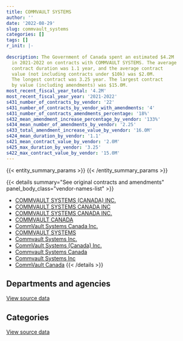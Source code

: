 ```yaml
---
title: COMMVAULT SYSTEMS
author: ''
date: '2022-08-29'
slug: commvault_systems
categories: []
tags: []
r_init: |-
  
description: The Government of Canada spent an estimated $4.2M
  in 2021-2022 on contracts with COMMVAULT SYSTEMS. The average
  contract duration was 1.1 year, and the average contract
  value (not including contracts under $10k) was $2.0M.
  The longest contract was 3.25 year. The largest contract
  by value (including amendments) was $15.0M.
most_recent_fiscal_year_total: '4.2M'
most_recent_fiscal_year_year: '2021-2022'
s431_number_of_contracts_by_vendor: '22'
s431_number_of_contracts_by_vendor_with_amendments: '4'
s431_number_of_contracts_amendments_percentage: '18%'
s432_mean_amendment_increase_percentage_by_vendor: '133%'
s434_mean_number_of_amendments_by_vendor: '2.25'
s433_total_amendment_increase_value_by_vendor: '16.0M'
s424_mean_duration_by_vendor: '1.1'
s421_mean_contract_value_by_vendor: '2.0M'
s425_max_duration_by_vendor: '3.25'
s422_max_contract_value_by_vendor: '15.0M'
---
```


<script src="/rmarkdown-libs/htmlwidgets/htmlwidgets.js"></script>
<link href="/rmarkdown-libs/datatables-css/datatables-crosstalk.css" rel="stylesheet" />
<script src="/rmarkdown-libs/datatables-binding/datatables.js"></script>
<script src="/rmarkdown-libs/jquery/jquery-3.6.0.min.js"></script>
<link href="/rmarkdown-libs/dt-core-bootstrap/css/dataTables.bootstrap.min.css" rel="stylesheet" />
<link href="/rmarkdown-libs/dt-core-bootstrap/css/dataTables.bootstrap.extra.css" rel="stylesheet" />
<script src="/rmarkdown-libs/dt-core-bootstrap/js/jquery.dataTables.min.js"></script>
<script src="/rmarkdown-libs/dt-core-bootstrap/js/dataTables.bootstrap.min.js"></script>
<link href="/rmarkdown-libs/crosstalk/css/crosstalk.min.css" rel="stylesheet" />
<script src="/rmarkdown-libs/crosstalk/js/crosstalk.min.js"></script>
<script src="/rmarkdown-libs/htmlwidgets/htmlwidgets.js"></script>
<link href="/rmarkdown-libs/datatables-css/datatables-crosstalk.css" rel="stylesheet" />
<script src="/rmarkdown-libs/datatables-binding/datatables.js"></script>
<script src="/rmarkdown-libs/jquery/jquery-3.6.0.min.js"></script>
<link href="/rmarkdown-libs/dt-core-bootstrap/css/dataTables.bootstrap.min.css" rel="stylesheet" />
<link href="/rmarkdown-libs/dt-core-bootstrap/css/dataTables.bootstrap.extra.css" rel="stylesheet" />
<script src="/rmarkdown-libs/dt-core-bootstrap/js/jquery.dataTables.min.js"></script>
<script src="/rmarkdown-libs/dt-core-bootstrap/js/dataTables.bootstrap.min.js"></script>
<link href="/rmarkdown-libs/crosstalk/css/crosstalk.min.css" rel="stylesheet" />
<script src="/rmarkdown-libs/crosstalk/js/crosstalk.min.js"></script>

{{< entity_summary_params >}}
{{< /entity_summary_params >}}

{{< details summary="See original contracts and amendments" panel_body_class="vendor-names-list" >}}
- [COMMVAULT SYSTEMS (CANADA) INC.](https://search.open.canada.ca/en/ct/?sort=contract_value_f%20desc&page=1&search_text=%22COMMVAULT%20SYSTEMS%20%28CANADA%29%20INC.%22)
- [COMMVAULT SYSTEMS CANADA INC](https://search.open.canada.ca/en/ct/?sort=contract_value_f%20desc&page=1&search_text=%22COMMVAULT%20SYSTEMS%20CANADA%20INC%22)
- [COMMVAULT SYSTEMS CANADA INC.](https://search.open.canada.ca/en/ct/?sort=contract_value_f%20desc&page=1&search_text=%22COMMVAULT%20SYSTEMS%20CANADA%20INC.%22)
- [COMMVAULT CANADA](https://search.open.canada.ca/en/ct/?sort=contract_value_f%20desc&page=1&search_text=%22COMMVAULT%20CANADA%22)
- [CommVault Systems Canada Inc.](https://search.open.canada.ca/en/ct/?sort=contract_value_f%20desc&page=1&search_text=%22CommVault%20Systems%20Canada%20Inc.%22)
- [COMMVAULT SYSTEMS](https://search.open.canada.ca/en/ct/?sort=contract_value_f%20desc&page=1&search_text=%22COMMVAULT%20SYSTEMS%22)
- [Commvault Systems Inc.](https://search.open.canada.ca/en/ct/?sort=contract_value_f%20desc&page=1&search_text=%22Commvault%20Systems%20Inc.%22)
- [CommVault Systems (Canada) Inc.](https://search.open.canada.ca/en/ct/?sort=contract_value_f%20desc&page=1&search_text=%22CommVault%20Systems%20%28Canada%29%20Inc.%22)
- [Commvault Systems Canada](https://search.open.canada.ca/en/ct/?sort=contract_value_f%20desc&page=1&search_text=%22Commvault%20Systems%20Canada%22)
- [Commvault Systems Inc](https://search.open.canada.ca/en/ct/?sort=contract_value_f%20desc&page=1&search_text=%22Commvault%20Systems%20Inc%22)
- [CommVault Canada](https://search.open.canada.ca/en/ct/?sort=contract_value_f%20desc&page=1&search_text=%22CommVault%20Canada%22)
{{< /details >}}

## Departments and agencies

<div id="htmlwidget-1" style="width:100%;height:auto;" class="datatables html-widget"></div>
<script type="application/json" data-for="htmlwidget-1">{"x":{"style":"bootstrap","filter":"none","vertical":false,"data":[["<a href=\"/departments/cic/\">Immigration, Refugees and Citizenship Canada<\/a>","<a href=\"/departments/dnd-mdn/\">National Defence<\/a>","<a href=\"/departments/lac-bac/\">Library and Archives Canada<\/a>","<a href=\"/departments/nserc-crsng/\">Natural Sciences and Engineering Research Council of Canada<\/a>","<a href=\"/departments/osfi-bsif/\">Office of the Superintendent of Financial Institutions Canada<\/a>","<a href=\"/departments/phac-aspc/\">Public Health Agency of Canada<\/a>","<a href=\"/departments/ps-sp/\">Public Safety Canada<\/a>","<a href=\"/departments/rcmp-grc/\">Royal Canadian Mounted Police<\/a>","<a href=\"/departments/ssc-spc/\">Shared Services Canada<\/a>"],[187596.18,52288.78,15176.7,null,null,5597.57,12252.3,45335.9,2929434.56],[1191.41,26216.02,null,10432.16,null,11014.5,null,321205.59,4005657.67],[25987.53,null,null,11541.93,70959.6,null,null,null,4002921.19],[null,15327.44,null,null,null,null,null,null,4195093.46]],"container":"<table class=\"table table-striped table-hover row-border order-column display\">\n  <thead>\n    <tr>\n      <th>Department<\/th>\n      <th>2018-2019<\/th>\n      <th>2019-2020<\/th>\n      <th>2020-2021<\/th>\n      <th>2021-2022<\/th>\n    <\/tr>\n  <\/thead>\n<\/table>","options":{"order":[[4,"desc"]],"pageLength":10,"autoWidth":true,"columnDefs":[{"targets":1,"render":"function(data, type, row, meta) {\n    return type !== 'display' ? data : DTWidget.formatCurrency(data, \"$\", 2, 3, \",\", \".\", true, null);\n  }"},{"targets":2,"render":"function(data, type, row, meta) {\n    return type !== 'display' ? data : DTWidget.formatCurrency(data, \"$\", 2, 3, \",\", \".\", true, null);\n  }"},{"targets":3,"render":"function(data, type, row, meta) {\n    return type !== 'display' ? data : DTWidget.formatCurrency(data, \"$\", 2, 3, \",\", \".\", true, null);\n  }"},{"targets":4,"render":"function(data, type, row, meta) {\n    return type !== 'display' ? data : DTWidget.formatCurrency(data, \"$\", 2, 3, \",\", \".\", true, null);\n  }"},{"width":"16%","targets":[1,2,3,4]},{"className":"dt-right","targets":[1,2,3,4]}],"orderClasses":false}},"evals":["options.columnDefs.0.render","options.columnDefs.1.render","options.columnDefs.2.render","options.columnDefs.3.render"],"jsHooks":[]}</script>
<p class="text-right">
<a href="https://github.com/GoC-Spending/contracts-data/tree/main/data/out/vendors/commvault_systems/summary_by_fiscal_year_by_department.csv" class="source-data-link btn btn-link">View source data</a>
</p>

## Categories

<div id="htmlwidget-2" style="width:100%;height:auto;" class="datatables html-widget"></div>
<script type="application/json" data-for="htmlwidget-2">{"x":{"style":"bootstrap","filter":"none","vertical":false,"data":[["<a href=\"/categories/defence/\">Defence<\/a>","<a href=\"/categories/information_technology/\">Information technology<\/a>","<a href=\"/categories/human_capital/\">Human capital<\/a>"],[52288.78,3180216.5,15176.7],[26216.02,4349501.33,null],[null,4111410.25,null],[15327.44,4195093.46,null]],"container":"<table class=\"table table-striped table-hover row-border order-column display\">\n  <thead>\n    <tr>\n      <th>Category<\/th>\n      <th>2018-2019<\/th>\n      <th>2019-2020<\/th>\n      <th>2020-2021<\/th>\n      <th>2021-2022<\/th>\n    <\/tr>\n  <\/thead>\n<\/table>","options":{"order":[[4,"desc"]],"dom":"t","pageLength":30,"autoWidth":true,"columnDefs":[{"targets":1,"render":"function(data, type, row, meta) {\n    return type !== 'display' ? data : DTWidget.formatCurrency(data, \"$\", 2, 3, \",\", \".\", true, null);\n  }"},{"targets":2,"render":"function(data, type, row, meta) {\n    return type !== 'display' ? data : DTWidget.formatCurrency(data, \"$\", 2, 3, \",\", \".\", true, null);\n  }"},{"targets":3,"render":"function(data, type, row, meta) {\n    return type !== 'display' ? data : DTWidget.formatCurrency(data, \"$\", 2, 3, \",\", \".\", true, null);\n  }"},{"targets":4,"render":"function(data, type, row, meta) {\n    return type !== 'display' ? data : DTWidget.formatCurrency(data, \"$\", 2, 3, \",\", \".\", true, null);\n  }"},{"width":"16%","targets":[1,2,3,4]},{"className":"dt-right","targets":[1,2,3,4]}],"orderClasses":false,"lengthMenu":[10,25,30,50,100]}},"evals":["options.columnDefs.0.render","options.columnDefs.1.render","options.columnDefs.2.render","options.columnDefs.3.render"],"jsHooks":[]}</script>
<p class="text-right">
<a href="https://github.com/GoC-Spending/contracts-data/tree/main/data/out/vendors/commvault_systems/summary_by_fiscal_year_by_category.csv" class="source-data-link btn btn-link">View source data</a>
</p>
